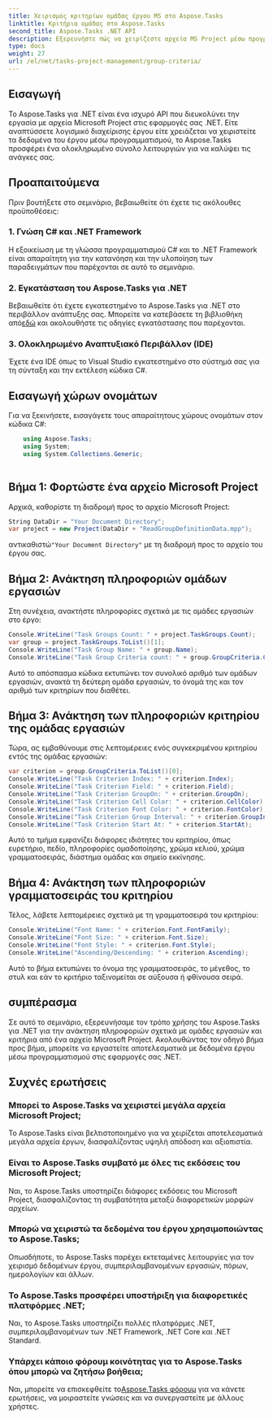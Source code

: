 ```yaml
---
title: Χειρισμός κριτηρίων ομάδας έργου MS στο Aspose.Tasks
linktitle: Κριτήρια ομάδας στο Aspose.Tasks
second_title: Aspose.Tasks .NET API
description: Εξερευνήστε πώς να χειρίζεστε αρχεία MS Project μέσω προγραμματισμού στο .NET χρησιμοποιώντας το Aspose.Tasks. Ανάκτηση πληροφοριών ομάδας εργασιών και κριτηρίων βήμα προς βήμα.
type: docs
weight: 27
url: /el/net/tasks-project-management/group-criteria/
---
```

## Εισαγωγή
Το Aspose.Tasks για .NET είναι ένα ισχυρό API που διευκολύνει την εργασία με αρχεία Microsoft Project στις εφαρμογές σας .NET. Είτε αναπτύσσετε λογισμικό διαχείρισης έργου είτε χρειάζεται να χειριστείτε τα δεδομένα του έργου μέσω προγραμματισμού, το Aspose.Tasks προσφέρει ένα ολοκληρωμένο σύνολο λειτουργιών για να καλύψει τις ανάγκες σας.
## Προαπαιτούμενα
Πριν βουτήξετε στο σεμινάριο, βεβαιωθείτε ότι έχετε τις ακόλουθες προϋποθέσεις:
### 1. Γνώση C# και .NET Framework
Η εξοικείωση με τη γλώσσα προγραμματισμού C# και το .NET Framework είναι απαραίτητη για την κατανόηση και την υλοποίηση των παραδειγμάτων που παρέχονται σε αυτό το σεμινάριο.
### 2. Εγκατάσταση του Aspose.Tasks για .NET
 Βεβαιωθείτε ότι έχετε εγκατεστημένο το Aspose.Tasks για .NET στο περιβάλλον ανάπτυξης σας. Μπορείτε να κατεβάσετε τη βιβλιοθήκη από[εδώ](https://releases.aspose.com/tasks/net/) και ακολουθήστε τις οδηγίες εγκατάστασης που παρέχονται.
### 3. Ολοκληρωμένο Αναπτυξιακό Περιβάλλον (IDE)
Έχετε ένα IDE όπως το Visual Studio εγκατεστημένο στο σύστημά σας για τη σύνταξη και την εκτέλεση κώδικα C#.

## Εισαγωγή χώρων ονομάτων
Για να ξεκινήσετε, εισαγάγετε τους απαραίτητους χώρους ονομάτων στον κώδικα C#:
```csharp
    using Aspose.Tasks;
    using System;
    using System.Collections.Generic;
    
```
## Βήμα 1: Φορτώστε ένα αρχείο Microsoft Project
Αρχικά, καθορίστε τη διαδρομή προς το αρχείο Microsoft Project:
```csharp
String DataDir = "Your Document Directory";
var project = new Project(DataDir + "ReadGroupDefinitionData.mpp");
```
 αντικαθιστώ`"Your Document Directory"` με τη διαδρομή προς το αρχείο του έργου σας.
## Βήμα 2: Ανάκτηση πληροφοριών ομάδων εργασιών
Στη συνέχεια, ανακτήστε πληροφορίες σχετικά με τις ομάδες εργασιών στο έργο:
```csharp
Console.WriteLine("Task Groups Count: " + project.TaskGroups.Count);
var group = project.TaskGroups.ToList()[1];
Console.WriteLine("Task Group Name: " + group.Name);
Console.WriteLine("Task Group Criteria count: " + group.GroupCriteria.Count);
```
Αυτό το απόσπασμα κώδικα εκτυπώνει τον συνολικό αριθμό των ομάδων εργασιών, ανακτά τη δεύτερη ομάδα εργασιών, το όνομά της και τον αριθμό των κριτηρίων που διαθέτει.
## Βήμα 3: Ανάκτηση των πληροφοριών κριτηρίου της ομάδας εργασιών
Τώρα, ας εμβαθύνουμε στις λεπτομέρειες ενός συγκεκριμένου κριτηρίου εντός της ομάδας εργασιών:
```csharp
var criterion = group.GroupCriteria.ToList()[0];
Console.WriteLine("Task Criterion Index: " + criterion.Index);
Console.WriteLine("Task Criterion Field: " + criterion.Field);
Console.WriteLine("Task Criterion GroupOn: " + criterion.GroupOn);
Console.WriteLine("Task Criterion Cell Color: " + criterion.CellColor);
Console.WriteLine("Task Criterion Font Color: " + criterion.FontColor);
Console.WriteLine("Task Criterion Group Interval: " + criterion.GroupInterval);
Console.WriteLine("Task Criterion Start At: " + criterion.StartAt);
```
Αυτό το τμήμα εμφανίζει διάφορες ιδιότητες του κριτηρίου, όπως ευρετήριο, πεδίο, πληροφορίες ομαδοποίησης, χρώμα κελιού, χρώμα γραμματοσειράς, διάστημα ομάδας και σημείο εκκίνησης.
## Βήμα 4: Ανάκτηση των πληροφοριών γραμματοσειράς του κριτηρίου
Τέλος, λάβετε λεπτομέρειες σχετικά με τη γραμματοσειρά του κριτηρίου:
```csharp
Console.WriteLine("Font Name: " + criterion.Font.FontFamily);
Console.WriteLine("Font Size: " + criterion.Font.Size);
Console.WriteLine("Font Style: " + criterion.Font.Style);
Console.WriteLine("Ascending/Descending: " + criterion.Ascending);
```
Αυτό το βήμα εκτυπώνει το όνομα της γραμματοσειράς, το μέγεθος, το στυλ και εάν το κριτήριο ταξινομείται σε αύξουσα ή φθίνουσα σειρά.

## συμπέρασμα
Σε αυτό το σεμινάριο, εξερευνήσαμε τον τρόπο χρήσης του Aspose.Tasks για .NET για την ανάκτηση πληροφοριών σχετικά με ομάδες εργασιών και κριτήρια από ένα αρχείο Microsoft Project. Ακολουθώντας τον οδηγό βήμα προς βήμα, μπορείτε να εργαστείτε αποτελεσματικά με δεδομένα έργου μέσω προγραμματισμού στις εφαρμογές σας .NET.
## Συχνές ερωτήσεις
### Μπορεί το Aspose.Tasks να χειριστεί μεγάλα αρχεία Microsoft Project;
Το Aspose.Tasks είναι βελτιστοποιημένο για να χειρίζεται αποτελεσματικά μεγάλα αρχεία έργων, διασφαλίζοντας υψηλή απόδοση και αξιοπιστία.
### Είναι το Aspose.Tasks συμβατό με όλες τις εκδόσεις του Microsoft Project;
Ναι, το Aspose.Tasks υποστηρίζει διάφορες εκδόσεις του Microsoft Project, διασφαλίζοντας τη συμβατότητα μεταξύ διαφορετικών μορφών αρχείων.
### Μπορώ να χειριστώ τα δεδομένα του έργου χρησιμοποιώντας το Aspose.Tasks;
Οπωσδήποτε, το Aspose.Tasks παρέχει εκτεταμένες λειτουργίες για τον χειρισμό δεδομένων έργου, συμπεριλαμβανομένων εργασιών, πόρων, ημερολογίων και άλλων.
### Το Aspose.Tasks προσφέρει υποστήριξη για διαφορετικές πλατφόρμες .NET;
Ναι, το Aspose.Tasks υποστηρίζει πολλές πλατφόρμες .NET, συμπεριλαμβανομένων των .NET Framework, .NET Core και .NET Standard.
### Υπάρχει κάποιο φόρουμ κοινότητας για το Aspose.Tasks όπου μπορώ να ζητήσω βοήθεια;
 Ναι, μπορείτε να επισκεφθείτε το[Aspose.Tasks φόρουμ](https://forum.aspose.com/c/tasks/15) για να κάνετε ερωτήσεις, να μοιραστείτε γνώσεις και να συνεργαστείτε με άλλους χρήστες.